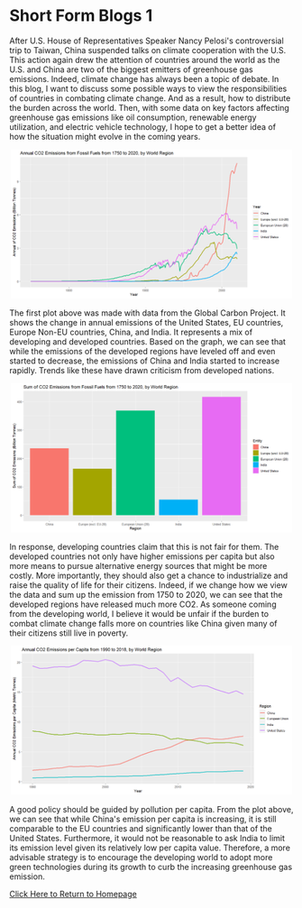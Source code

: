 # Short Form Blogs 1

After U.S. House of Representatives Speaker Nancy Pelosi's controversial trip to Taiwan, China suspended talks on climate cooperation with the U.S. This action again drew the attention of countries around the world as the U.S. and China are two of the biggest emitters of greenhouse gas emissions. Indeed, climate change has always been a topic of debate. In this blog, I want to discuss some possible ways to view the responsibilities of countries in combating climate change. And as a result, how to distribute the burden across the world. Then, with some data on key factors affecting greenhouse gas emissions like oil consumption, renewable energy utilization, and electric vehicle technology, I hope to get a better idea of how the situation might evolve in the coming years.

<p align="center">
<img src="Figures/ShortFormBlog-1/Plot1.png" width="500" />
</p>

The first plot above was made with data from the Global Carbon Project. It shows the change in annual emissions of the United States, EU countries, Europe Non-EU countries, China, and India. It represents a mix of developing and developed countries. Based on the graph, we can see that while the emissions of the developed regions have leveled off and even started to decrease, the emissions of China and India started to increase rapidly. Trends like these have drawn criticism from developed nations.

<p align="center">
<img src="Figures/ShortFormBlog-1/Plot2.png" width="500" />
</p>

In response, developing countries claim that this is not fair for them. The developed countries not only have higher emissions per capita but also more means to pursue alternative energy sources that might be more costly. More importantly, they should also get a chance to industrialize and raise the quality of life for their citizens. Indeed, if we change how we view the data and sum up the emission from 1750 to 2020, we can see that the developed regions have released much more CO2. As someone coming from the developing world, I believe it would be unfair if the burden to combat climate change falls more on countries like China given many of their citizens still live in poverty.

<p align="center">
<img src="Figures/ShortFormBlog-1/Plot3.png" width="500" />
</p>

A good policy should be guided by pollution per capita. From the plot above, we can see that while China's emission per capita is increasing, it is still comparable to the EU countries and significantly lower than that of the United States. Furthermore, it would not be reasonable to ask India to limit its emission level given its relatively low per capita value. Therefore, a more advisable strategy is to encourage the developing world to adopt more green technologies during its growth to curb the increasing greenhouse gas emission.

[Click Here to Return to Homepage](README.md)
